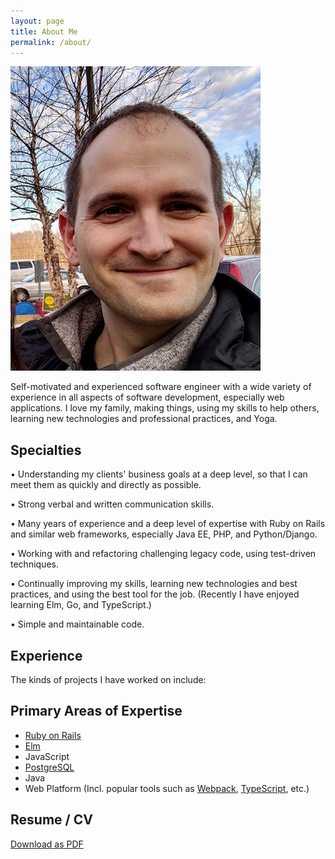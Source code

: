 ```yaml
---
layout: page
title: About Me
permalink: /about/
---
```


<img src="/assets/img/avatar.jpg" alt="William Makley" class="avatar">

Self-motivated and experienced software engineer with a wide variety of experience in all aspects of software development, especially web applications. I love my family, making things, using my skills to help others, learning new technologies and professional practices, and Yoga.

## Specialties

• Understanding my clients' business goals at a deep level, so that I can meet them as quickly and directly as possible.

• Strong verbal and written communication skills.

• Many years of experience and a deep level of expertise with Ruby on Rails and similar web frameworks, especially Java EE, PHP, and Python/Django.

• Working with and refactoring challenging legacy code, using test-driven techniques.

• Continually improving my skills, learning new technologies and best practices, and using the best tool for the job. (Recently I have enjoyed learning Elm, Go, and TypeScript.)

• Simple and maintainable code.

## Experience

The kinds of projects I have worked on include:



## Primary Areas of Expertise

* [Ruby on Rails](https://rubyonrails.org/)
* [Elm](https://elm-lang.org/)
* JavaScript
* [PostgreSQL](https://www.postgresql.org/)
* Java
* Web Platform (Incl. popular tools such as [Webpack](https://webpack.js.org/), [TypeScript](https://www.typescriptlang.org/), etc.)

## Resume / CV

[Download as PDF][resume]

[resume]: /assets/pdf/William-Makley-Resume.pdf
